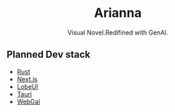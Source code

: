<div align="center"><h1>
Arianna</h1>
</div>

<div align="center">
Visual Novel.Redifined with GenAI.
</div>

<h2>Planned Dev stack</h2>

- [Rust](https://www.rust-lang.org/)
- [Next.js](https://nextjs.org/)
- [LobeUI](https://github.com/lobehub/lobe-ui)
- [Tauri](https://tauri.app/)
- [WebGal](https://www.openwebgal.com/)
